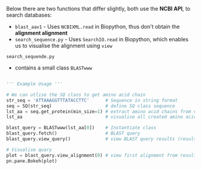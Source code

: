 Below there are two functions that differ slightly, both use the **NCBI API**, to search databases:
- <code>blast_aav1</code> - Uses <code>NCBIXML.read</code> in Biopython, thus don't obtain the **alignment alignment**
- <code>search_sequence.py</code> - Uses <code>SearchIO.read</code> in Biopython, which enables us to visualise the alignment using <code>view</code>

<code>search_sequende.py</code>
- contains a small class <code>BLASTwww</code>

```python

''' Example Usage '''

# We can utlise the SQ class to get amino acid chain
str_seq = 'ATTAAAGGTTTATACCTTC'      # Sequence in string format
seq = SQ(str_seq)                    # define SQ class sequence
lst_aa = seq.get_protein(min_size=1) # extract amino acid chains from via translation
lst_aa                               # visualise all created amino acid chains

blast_query = BLASTwww(lst_aa[0])    # Instantiate class
blast_query.fetch()                  # BLAST query
blast_query.view_query()             # view BLAST query results (results stored in dataframe)\

# Visualise quary
plot = blast_query.view_alignment(0) # view first alignment from results dataframe
pn.pane.Bokeh(plot)

```
